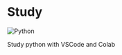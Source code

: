 # Study
<img alt="Python" src ="https://img.shields.io/badge/Python-3776AB.svg?&style=for-the-badge&logo=Python&logoColor=white"/>

Study python with VSCode and Colab
